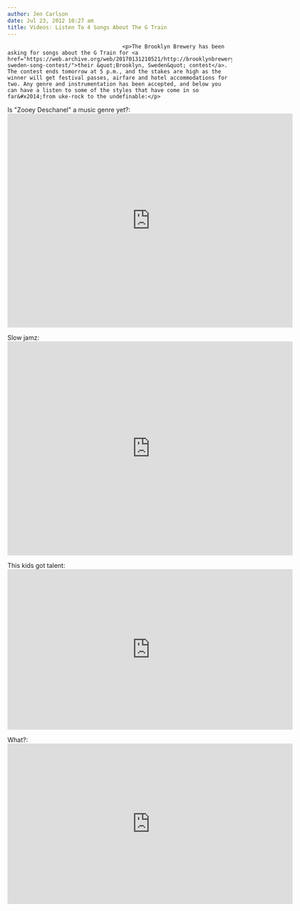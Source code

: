 ```yaml
---
author: Jen Carlson
date: Jul 23, 2012 10:27 am
title: Videos: Listen To 4 Songs About The G Train
---
```


	
										<p>The Brooklyn Brewery has been asking for songs about the G Train for <a href="https://web.archive.org/web/20170131210521/http://brooklynbrewery.com/blog/community/brooklyn-sweden-song-contest/">their &quot;Brooklyn, Sweden&quot; contest</a>. The contest ends tomorrow at 5 p.m., and the stakes are high as the winner will get festival passes, airfare and hotel accommodations for two. Any genre and instrumentation has been accepted, and below you can have a listen to some of the styles that have come in so far&#x2014;from uke-rock to the undefinable:</p>

<p>Is &quot;Zooey Deschanel&quot; a music genre yet?:<br>
<iframe width="640" height="480" src="https://web.archive.org/web/20170131210521if_/http://www.youtube.com/embed/0U_sa3jy4ho" frameborder="0" allowfullscreen></iframe></p>

<p>Slow jamz: <br>
<iframe width="640" height="480" src="https://web.archive.org/web/20170131210521if_/http://www.youtube.com/embed/AU-Sl-vyNns" frameborder="0" allowfullscreen></iframe></p>

<p>This kids got talent:<br>
<iframe width="640" height="360" src="https://web.archive.org/web/20170131210521if_/http://www.youtube.com/embed/iaPDg7zKXVE" frameborder="0" allowfullscreen></iframe></p>

<p>What?:<br>
<iframe width="640" height="360" src="https://web.archive.org/web/20170131210521if_/http://www.youtube.com/embed/mMvMEN3y2HQ" frameborder="0" allowfullscreen></iframe></p>					
										
									
				